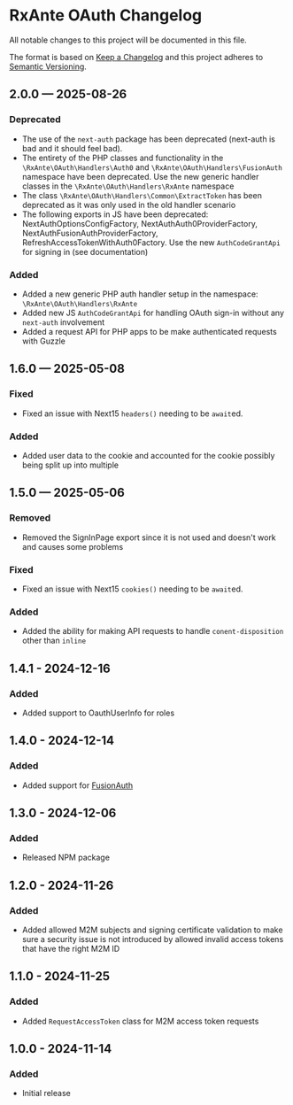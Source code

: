 # RxAnte OAuth Changelog

All notable changes to this project will be documented in this file.

The format is based on [Keep a Changelog](http://keepachangelog.com/en/1.0.0/)
and this project adheres to [Semantic Versioning](http://semver.org/spec/v2.0.0.html).

## 2.0.0 — 2025-08-26
### Deprecated
- The use of the `next-auth` package has been deprecated (next-auth is bad and it should feel bad).
- The entirety of the PHP classes and functionality in the `\RxAnte\OAuth\Handlers\Auth0` and `\RxAnte\OAuth\Handlers\FusionAuth` namespace have been deprecated. Use the new generic handler classes in the `\RxAnte\OAuth\Handlers\RxAnte` namespace
- The class `\RxAnte\OAuth\Handlers\Common\ExtractToken` has been deprecated as it was only used in the old handler scenario
- The following exports in JS have been deprecated: NextAuthOptionsConfigFactory, NextAuthAuth0ProviderFactory, NextAuthFusionAuthProviderFactory, RefreshAccessTokenWithAuth0Factory. Use the new `AuthCodeGrantApi` for signing in (see documentation)
### Added
- Added a new generic PHP auth handler setup in the namespace: `\RxAnte\OAuth\Handlers\RxAnte`
- Added new JS `AuthCodeGrantApi` for handling OAuth sign-in without any `next-auth` involvement
- Added a request API for PHP apps to be make authenticated requests with Guzzle

## 1.6.0 — 2025-05-08
### Fixed
- Fixed an issue with Next15 `headers()` needing to be `await`ed.
### Added
- Added user data to the cookie and accounted for the cookie possibly being split up into multiple

## 1.5.0 — 2025-05-06
### Removed
- Removed the SignInPage export since it is not used and doesn't work and causes some problems
### Fixed
- Fixed an issue with Next15 `cookies()` needing to be `await`ed.
### Added
- Added the ability for making API requests to handle `conent-disposition` other than `inline`

## 1.4.1 - 2024-12-16
### Added
- Added support to OauthUserInfo for roles

## 1.4.0 - 2024-12-14
### Added
- Added support for [FusionAuth](https://fusionauth.io)

## 1.3.0 - 2024-12-06
### Added
- Released NPM package

## 1.2.0 - 2024-11-26
### Added
- Added allowed M2M subjects and signing certificate validation to make sure a security issue is not introduced by allowed invalid access tokens that have the right M2M ID

## 1.1.0 - 2024-11-25
### Added
- Added `RequestAccessToken` class for M2M access token requests

## 1.0.0 - 2024-11-14
### Added
- Initial release
